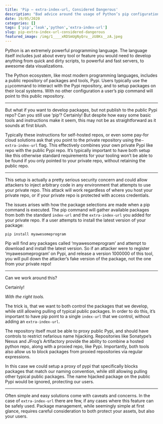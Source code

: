 ```yaml
---
title: 'Pip — extra-index-url, Considered Dangerous'
description: "Bad advice around the usage of Python’s pip configuration could expose your organization to attackers. Here’s what you can do instead\_…"
date: 19/05/2020
categories: []
tags: ['pip','leak','python','extra-index-url']
slug: pip-extra-index-url-considered-dangerous
featured_image: /img/1____xRDSmUgNyQru__zU8Ks__zA.jpeg
---
```



Python is an extremely powerful programming language. The language itself includes just about every tool or feature you would need to develop anything from quick and dirty scripts, to powerful and fast servers, to awesome data visualizations.

The Python ecosystem, like most modern programming languages, includes a public repository of packages and tools, Pypi. Users typically use the `pip`command to interact with the Pypi repository, and to setup packages on their local systems. With no other configuration a user’s pip command will point to this public repository.

---

But what if you want to develop packages, but not publish to the public Pypi repo? Can you still use ‘pip’? Certainly! But despite how easy some basic tools and instructions make it seem, this may not be as straightforward as it sounds at first blush.

Typically these instructions for self-hosted repos, or even some pay-for cloud solutions ask that you point to the private repository using the `— extra-index-url` flag. This effectively combines your own private Pypi like repo with the public Pypi repo. It’s typically important to have both setup like this otherwise standard requirements for your tooling won’t be able to be found if you only pointed to your private repo, without retaining the public repo.

---

This setup is actually a pretty serious security concern and could allow attackers to inject arbitrary code in any environment that attempts to use your private repo. This attack will work regardless of where you host your private repo, or if your private repo is protected with access credentials.

The issues arises with how the package selections are made when a pip command is executed. The pip command will gather available packages from both the standard `index-url` and the `extra-index-url` you added for your private repo. If a user attempts to install the latest version of your package:

```
pip install myawesomeprogram
```

Pip will find any packages called ‘myawesomeprogram’ and attempt to download and install the latest version. So if an attacker were to register ‘myawesomeprogram’ on Pypi, and release a version 1000000 of this tool, you will pull down the attacker’s fake version of the package, not the one from your private repo!

---

Can we work around this?

Certainly!

_With the right tools._

The trick is, that we want to both control the packages that we develop, while still allowing pulling of typical public packages. In order to do this, it’s important to have pip point to a single `index-url` that we control, without adding an `extra-index-url`.

The repository itself must be able to proxy public Pypi, and should have controls to restrict nefarious name hijacking. Repositories like Sonatype’s Nexus and JFrog’s Artifactory provide the ability to combine a hosted python repo, along with a proxied repo, like Pypi. Importantly, both tools also allow us to block packages from proxied repositories via regular expressions.

In this case we could setup a proxy of pypi that specifically blocks packages that match our naming convention, while still allowing pulling other typical public packages. The name hijacked package on the public Pypi would be ignored, protecting our users.

---

Often simple and easy solutions come with caveats and concerns. In the case of `extra-index-url` there are few, if any cases where this feature can be safely used. Package management, while seemingly simple at first glance, requires careful consideration to both protect your assets, but also your users.
